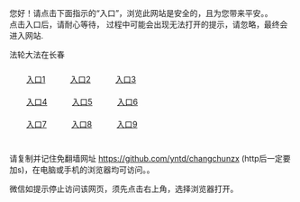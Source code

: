 您好！请点击下面指示的“入口”，浏览此网站是安全的，且为您带来平安。。 <br/>
点击入口后，请耐心等待， 过程中可能会出现无法打开的提示，请忽略，最终会进入网站. </br>

法轮大法在长春<br/>
<div style="padding:10px"><a style="margin:20px" target="_blank" href="https://dp2kdbh5kq1ew.cloudfront.net/2Qpsp?ypnwn" id="ccLink1" rel="nofollow">入口1</a> <a target="_blank" style="margin:20px" href="https://d5ugvqjw42nlb.cloudfront.net/2Qpsp?lqvamco" id="ccLink2" rel="nofollow">入口2</a> <a style="margin:20px" target="_blank" href="https://d1pdbvj0u6zl1r.cloudfront.net/2Qpsp?mctxa" id="ccLink3" rel="nofollow">入口3</a></div>

<div style="padding:10px" ><a style="margin:20px" target="_blank" href="https://dp2kdbh5kq1ew.cloudfront.net/2Qpsp?ypnwn" id="ccLink4" rel="nofollow">入口4</a> <a style="margin:20px" href="https://d5ugvqjw42nlb.cloudfront.net/2Qpsp?lqvamco" target="_blank" id="ccLink5" rel="nofollow">入口5</a> <a style="margin:20px" href="https://d1pdbvj0u6zl1r.cloudfront.net/2Qpsp?mctxa" target="_blank" id="ccLink6" rel="nofollow">入口6</a></div>

<div style="padding:10px"><a style="margin:20px" target="_blank" href="https://dp2kdbh5kq1ew.cloudfront.net/2Qpsp?ypnwn" id="ccLink7" rel="nofollow">入口7</a> <a style="margin:20px" href="https://d5ugvqjw42nlb.cloudfront.net/2Qpsp?lqvamco" target="_blank" id="ccLink8" rel="nofollow">入口8</a> <a style="margin:20px" target="_blank" href="https://d1pdbvj0u6zl1r.cloudfront.net/2Qpsp?mctxa" id="ccLink9" rel="nofollow">入口9</a></div>

<br/>



请复制并记住免翻墙网址 https://github.com/yntd/changchunzx (http后一定要加s)，在电脑或手机的浏览器均可访问。。<br/>

微信如提示停止访问该网页，须先点击右上角，选择浏览器打开。

